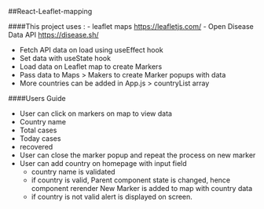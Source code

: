 ##React-Leaflet-mapping

####This project uses :
    - leaflet maps https://leafletjs.com/
    - Open Disease Data API https://disease.sh/

- Fetch API data on load using useEffect hook
- Set data with useState hook
- Load data on Leaflet map to create Markers
- Pass data to Maps > Makers to create Marker popups with data
- More countries can be added in App.js > countryList array

####Users Guide
 - User can click on markers on map to view data
  - Country name
  - Total cases
  - Today cases
  - recovered
 - User can close the marker popup and repeat the process on new marker
 - User can add country on homepage with input field
    - country name is validated
    - if country is valid,
        Parent component state is changed, hence component rerender
        New Marker is added to map with country data
    - if country is not valid alert is displayed on screen.